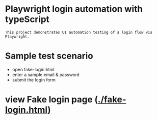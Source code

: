 # Playwright login automation with typeScript
    This project demonstrates UI automation testing of a login flow via Playwright. 
# Sample test scenario
- open fake-login.html
- enter a sample email & password
- submit the login form 
# view Fake login page ([./fake-login.html](https://huiyi-s.github.io/Playwright-Test-Login/))
